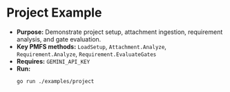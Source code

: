 # Project Example

- **Purpose:** Demonstrate project setup, attachment ingestion, requirement analysis, and gate evaluation.
- **Key PMFS methods:** `LoadSetup`, `Attachment.Analyze`, `Requirement.Analyze`, `Requirement.EvaluateGates`
- **Requires:** `GEMINI_API_KEY`
- **Run:**
  ```bash
  go run ./examples/project
  ```

